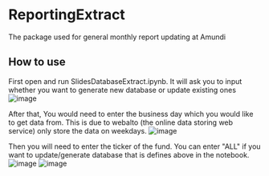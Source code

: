 # ReportingExtract
The package used for general monthly report updating at Amundi

## How to use
First open and run SlidesDatabaseExtract.ipynb. It will ask you to input whether you want to generate new database or update existing ones
![image](https://github.com/jonathan8567/ReportingExtract/assets/139473310/43e55f2d-abec-4fc3-b7a2-801b9ac8a355)

After that, You would need to enter the business day which you would like to get data from. This is due to webalto (the online data storing web service) only store the data on weekdays.
![image](https://github.com/jonathan8567/ReportingExtract/assets/139473310/acb5b48c-ed15-42dd-8d02-80c832440e1d)

Then you will need to enter the ticker of the fund. You can enter "ALL" if you want to update/generate database that is defines above in the notebook.
![image](https://github.com/jonathan8567/ReportingExtract/assets/139473310/23f0c961-03fd-4ec8-972f-26276e4bd2fb)
![image](https://github.com/jonathan8567/ReportingExtract/assets/139473310/274fb320-c27e-4d10-bc36-7498a5c77595)


